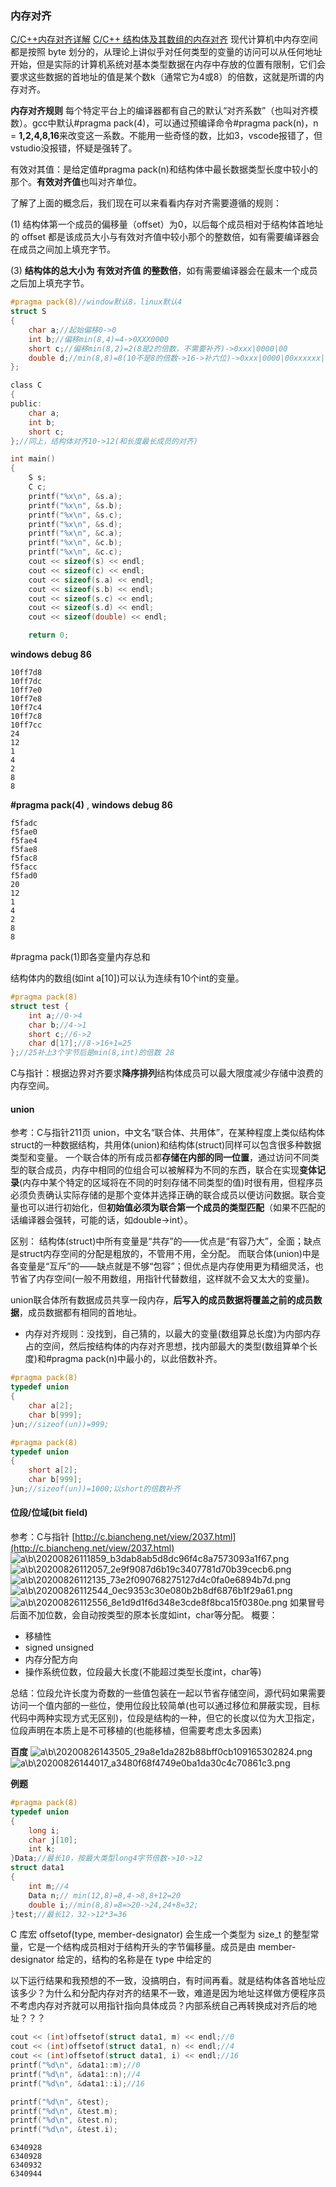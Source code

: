 ### 内存对齐
[C/C++内存对齐详解](https://zhuanlan.zhihu.com/p/30007037)
[C/C++ 结构体及其数组的内存对齐](https://www.jianshu.com/p/666852837034)
现代计算机中内存空间都是按照 byte 划分的，从理论上讲似乎对任何类型的变量的访问可以从任何地址开始，但是实际的计算机系统对基本类型数据在内存中存放的位置有限制，它们会要求这些数据的首地址的值是某个数k（通常它为4或8）的倍数，这就是所谓的内存对齐。

**内存对齐规则**
每个特定平台上的编译器都有自己的默认“对齐系数”（也叫对齐模数）。gcc中默认#pragma pack(4)，可以通过预编译命令#pragma pack(n)，n = **1,2,4,8,16**来改变这一系数。不能用一些奇怪的数，比如3，vscode报错了，但vstudio没报错，怀疑是强转了。

有效对其值：是给定值#pragma pack(n)和结构体中最长数据类型长度中较小的那个。**有效对齐值**也叫对齐单位。

了解了上面的概念后，我们现在可以来看看内存对齐需要遵循的规则：

(1) 结构体第一个成员的偏移量（offset）为0，以后每个成员相对于结构体首地址的 offset 都是该成员大小与有效对齐值中较小那个的整数倍，如有需要编译器会在成员之间加上填充字节。

(3) **结构体的总大小为 有效对齐值 的整数倍**，如有需要编译器会在最末一个成员之后加上填充字节。
```C
#pragma pack(8)//window默认8，linux默认4
struct S
{
    char a;//起始偏移0->0
    int b;//偏移min(8,4)=4->0XXX0000
    short c;//偏移min(8,2)=2(8是2的倍数，不需要补齐)->0xxx|0000|00
    double d;//min(8,8)=8(10不是8的倍数->16->补六位)->0xxx|0000|00xxxxxx|00000000//24
};

class C
{
public:
    char a;
    int b;
    short c;
};//同上，结构体对齐10->12(和长度最长成员的对齐)

int main()
{
    S s;
    C c;
    printf("%x\n", &s.a);
    printf("%x\n", &s.b);
    printf("%x\n", &s.c);
    printf("%x\n", &s.d);
    printf("%x\n", &c.a);
    printf("%x\n", &c.b);
    printf("%x\n", &c.c);
    cout << sizeof(s) << endl;
    cout << sizeof(c) << endl;
    cout << sizeof(s.a) << endl;
    cout << sizeof(s.b) << endl;
    cout << sizeof(s.c) << endl;
    cout << sizeof(s.d) << endl;
    cout << sizeof(double) << endl;

    return 0;
```
**windows debug 86**
```
10ff7d8
10ff7dc
10ff7e0
10ff7e8
10ff7c4
10ff7c8
10ff7cc
24
12
1
4
2
8
8
```
**#pragma pack(4)** ,
**windows debug 86**
```
f5fadc
f5fae0
f5fae4
f5fae8
f5fac8
f5facc
f5fad0
20
12
1
4
2
8
8
```

\#pragma pack(1)即各变量内存总和


结构体内的数组(如int a[10])可以认为连续有10个int的变量。
```c
#pragma pack(8)
struct test {
	int a;//0->4
	char b;//4->1
	short c;//6->2
	char d[17];//8->16+1=25
};//25补上3个字节后是min(8,int)的倍数 28
```

C与指针：根据边界对齐要求**降序排列**结构体成员可以最大限度减少存储中浪费的内存空间。


#### union
参考：C与指针211页
union，中文名“联合体、共用体”，在某种程度上类似结构体struct的一种数据结构，共用体(union)和结构体(struct)同样可以包含很多种数据类型和变量。
一个联合体的所有成员都**存储在内部的同一位置**，通过访问不同类型的联合成员，内存中相同的位组合可以被解释为不同的东西，联合在实现**变体记录**(内存中某个特定的区域将在不同的时刻存储不同类型的值)时很有用，但程序员必须负责确认实际存储的是那个变体并选择正确的联合成员以便访问数据。联合变量也可以进行初始化，但**初始值必须为联合第一个成员的类型匹配**（如果不匹配的话编译器会强转，可能的话，如double->int）。

区别：
结构体(struct)中所有变量是“共存”的——优点是“有容乃大”，全面；缺点是struct内存空间的分配是粗放的，不管用不用，全分配。
而联合体(union)中是各变量是“互斥”的——缺点就是不够“包容”；但优点是内存使用更为精细灵活，也节省了内存空间(一般不用数组，用指针代替数组，这样就不会又太大的变量)。

union联合体所有数据成员共享一段内存，**后写入的成员数据将覆盖之前的成员数据**，成员数据都有相同的首地址。
* 内存对齐规则：没找到，自己猜的，以最大的变量(数组算总长度)为内部内存占的空间，然后按结构体的内存对齐思想，找内部最大的类型(数组算单个长度)和#pragma pack(n)中最小的，以此倍数补齐。
```cpp
#pragma pack(8)
typedef union
{
	char a[2];
	char b[999];
}un;//sizeof(un))=999;
```
```cpp
#pragma pack(8)
typedef union
{
	short a[2];
	char b[999];
}un;//sizeof(un))=1000;以short的倍数补齐
```


#### 位段/位域(bit field)
参考：C与指针
[http://c.biancheng.net/view/2037.html](http://c.biancheng.net/view/2037.html)
![a\b\20200826111859_b3dab8ab5d8dc96f4c8a7573093a1f67.png](https://lcg-pic-tencent-1258286866.cos.ap-chengdu.myqcloud.com/a%5Cb%5C20200826111859_b3dab8ab5d8dc96f4c8a7573093a1f67.png)
![a\b\20200826112057_2e9f9087d6b19c3407781d70b39cecb6.png](https://lcg-pic-tencent-1258286866.cos.ap-chengdu.myqcloud.com/a%5Cb%5C20200826112057_2e9f9087d6b19c3407781d70b39cecb6.png)
![a\b\20200826112135_73e2f090768275127d4c0fa0e6894b7d.png](https://lcg-pic-tencent-1258286866.cos.ap-chengdu.myqcloud.com/a%5Cb%5C20200826112135_73e2f090768275127d4c0fa0e6894b7d.png)
![a\b\20200826112544_0ec9353c30e080b2b8df6876b1f29a61.png](https://lcg-pic-tencent-1258286866.cos.ap-chengdu.myqcloud.com/a%5Cb%5C20200826112544_0ec9353c30e080b2b8df6876b1f29a61.png)
![a\b\20200826112556_8e1d9d1f6d348e3cde8f8bca15f0380e.png](https://lcg-pic-tencent-1258286866.cos.ap-chengdu.myqcloud.com/a%5Cb%5C20200826112556_8e1d9d1f6d348e3cde8f8bca15f0380e.png)
如果冒号后面不加位数，会自动按类型的原本长度如int，char等分配。
概要：
* 移植性
* signed unsigned
* 内存分配方向
* 操作系统位数，位段最大长度(不能超过类型长度int，char等)

总结：位段允许长度为奇数的一些值包装在一起以节省存储空间，源代码如果需要访问一个值内部的一些位，使用位段比较简单(也可以通过移位和屏蔽实现，目标代码中两种实现方式无区别)，位段是结构的一种，但它的长度以位为大卫指定，位段声明在本质上是不可移植的(也能移植，但需要考虑太多因素)

**百度**
![a\b\20200826143505_29a8e1da282b88bff0cb109165302824.png](https://lcg-pic-tencent-1258286866.cos.ap-chengdu.myqcloud.com/a%5Cb%5C20200826143505_29a8e1da282b88bff0cb109165302824.png)
![a\b\20200826144017_a3480f68f4749e0ba1da30c4c70861c3.png](https://lcg-pic-tencent-1258286866.cos.ap-chengdu.myqcloud.com/a%5Cb%5C20200826144017_a3480f68f4749e0ba1da30c4c70861c3.png)


**例题**
```cpp
#pragma pack(8)
typedef union
{
	long i;
	char j[10];
	int k;
}Data;//最长10，按最大类型long4字节倍数->10->12
struct data1
{
	int m;//4
	Data n;// min(12,8)=8,4->8,8+12=20
	double i;//min(8,8)=8=>20->24,24+8=32;
}test;//最长12，32->12*3=36
```
C 库宏 offsetof(type, member-designator) 会生成一个类型为 size_t 的整型常量，它是一个结构成员相对于结构开头的字节偏移量。成员是由 member-designator 给定的，结构的名称是在 type 中给定的

以下运行结果和我预想的不一致，没搞明白，有时间再看。就是结构体各首地址应该多少？为什么和分配内存对齐的结果不一致，难道是因为地址这样做方便程序员不考虑内存对齐就可以用指针指向具体成员？内部系统自己再转换成对齐后的地址？？？
```cpp
cout << (int)offsetof(struct data1, m) << endl;//0
cout << (int)offsetof(struct data1, n) << endl;//4
cout << (int)offsetof(struct data1, i) << endl;//16
printf("%d\n", &data1::m);//0
printf("%d\n", &data1::n);//4
printf("%d\n", &data1::i);//16
```
```cpp
printf("%d\n", &test);
printf("%d\n", &test.m);
printf("%d\n", &test.n);
printf("%d\n", &test.i);
```
```
6340928
6340928
6340932
6340944
```